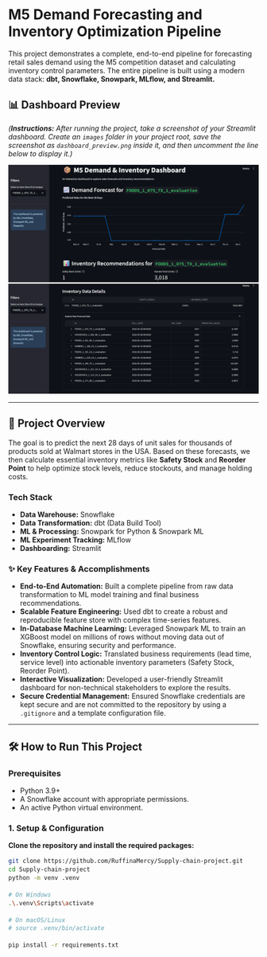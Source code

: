 # M5 Demand Forecasting and Inventory Optimization Pipeline

This project demonstrates a complete, end-to-end pipeline for forecasting retail sales demand using the M5 competition dataset and calculating inventory control parameters. The entire pipeline is built using a modern data stack: **dbt, Snowflake, Snowpark, MLflow, and Streamlit.**

## 📊 Dashboard Preview

*(**Instructions:** After running the project, take a screenshot of your Streamlit dashboard. Create an `images` folder in your project root, save the screenshot as `dashboard_preview.png` inside it, and then uncomment the line below to display it.)*

![Dashboard Preview](images/dashboard_preview_1.png)
![Dashboard Preview](images/dashboard_preview_2.png)

---

## 🚀 Project Overview

The goal is to predict the next 28 days of unit sales for thousands of products sold at Walmart stores in the USA. Based on these forecasts, we then calculate essential inventory metrics like **Safety Stock** and **Reorder Point** to help optimize stock levels, reduce stockouts, and manage holding costs.

### Tech Stack
- **Data Warehouse:** Snowflake
- **Data Transformation:** dbt (Data Build Tool)
- **ML & Processing:** Snowpark for Python & Snowpark ML
- **ML Experiment Tracking:** MLflow
- **Dashboarding:** Streamlit

### ✨ Key Features & Accomplishments
- **End-to-End Automation:** Built a complete pipeline from raw data transformation to ML model training and final business recommendations.
- **Scalable Feature Engineering:** Used dbt to create a robust and reproducible feature store with complex time-series features.
- **In-Database Machine Learning:** Leveraged Snowpark ML to train an XGBoost model on millions of rows without moving data out of Snowflake, ensuring security and performance.
- **Inventory Control Logic:** Translated business requirements (lead time, service level) into actionable inventory parameters (Safety Stock, Reorder Point).
- **Interactive Visualization:** Developed a user-friendly Streamlit dashboard for non-technical stakeholders to explore the results.
- **Secure Credential Management:** Ensured Snowflake credentials are kept secure and are not committed to the repository by using a `.gitignore` and a template configuration file.

---

## 🛠️ How to Run This Project

### Prerequisites
- Python 3.9+
- A Snowflake account with appropriate permissions.
- An active Python virtual environment.

### 1. Setup & Configuration

**Clone the repository and install the required packages:**
```bash
git clone https://github.com/RuffinaMercy/Supply-chain-project.git
cd Supply-chain-project
python -m venv .venv

# On Windows
.\.venv\Scripts\activate

# On macOS/Linux
# source .venv/bin/activate

pip install -r requirements.txt